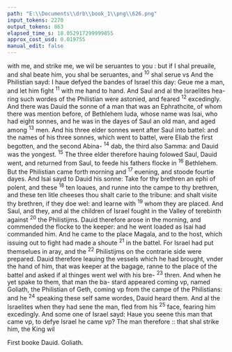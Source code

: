 ```yaml
---
path: "E:\\Documents\\drb\\book_1\\png\\626.png"
input_tokens: 2270
output_tokens: 863
elapsed_time_s: 18.052917299999855
approx_cost_usd: 0.019755
manual_edit: false
---
```

with me, and strike me, we wil be seruantes to you : but if I shal preuaile, and shal beate him, you shal be seruantes, and <sup>10</sup> shal serue vs And the Philistian sayd: I haue defyed the bandes of Israel this day: Geue me a man, and let him fight <sup>11</sup> with me hand to hand. And Saul and al the Israelites hea- ring such wordes of the Philistian were astonied, and feared <sup>12</sup> excedingly. And there was Dauid the sonne of a man that was an Ephrathcite, of whom there was mention before, of Bethlehem Iuda, whose name was Isai, who had eight sonnes, and he was in the dayes of Saul an old man, and aged among <sup>13</sup> men. And his three elder sonnes went after Saul into battel: and the names of his three sonnes, which went to battel, were Eliab the first begotten, and the second Abina- <sup>14</sup> dab, the third also Samma: and Dauid was the yongest. <sup>15</sup> The three elder therefore hauing folowed Saul, Dauid went, and returned from Saul, to feede his fathers flocke in <sup>16</sup> Bethlehem. But the Philistian came forth morning and <sup>17</sup> euening, and stoode fourtie dayes. And Isai sayd to Dauid his sonne: Take for thy brethren an ephi of polent, and these <sup>18</sup> ten loaues, and runne into the campe to thy brethren, and these ten litle cheeses thou shalt carie to the tribune: and shalt visite thy brethren, if they doe wel: and learne with <sup>19</sup> whom they are placed. And Saul, and they, and al the children of Israel fought in the Valley of terebinth against <sup>20</sup> the Philistijms. Dauid therefore arose in the morning, and commended the flocke to the keeper: and he went loaded as Isai had commanded him. And he came to the place Magala, and to the host, which issuing out to fight had made a shoute <sup>21</sup> in the battel. For Israel had put themselues in aray, and the <sup>22</sup> Philistijms on the contrarie side were prepared. Dauid therefore leauing the vessels which he had brought, vnder the hand of him, that was keeper at the bagage, ranne to the place of the battel and asked if al thinges went wel with his bre- <sup>23</sup> thren. And when he yet spake to them, that man the ba- stard appeared coming vp, named Goliath, the Philistian of Geth, coming vp from the campe of the Philistians: and he <sup>24</sup> speaking these self same wordes, Dauid heard them. And al the Israelites when they had sene the man, fled from his <sup>25</sup> face, fearing him excedingly. And some one of Israel sayd: Haue you seene this man that came vp, to defye Israel he came vp? The man therefore :: that shal strike him, the King wil

[^1]: Christ ouer- coming the diuel receiued the Church to his spouse. s. Greg.

<aside>First booke Dauid. Goliath.</aside>
